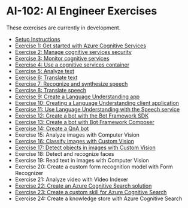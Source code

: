 # AI-102: AI Engineer Exercises

These exercises are currently in development.

- [Setup Instructions](./instructions/00-setup.md)
- [Exercise 1: Get started with Azure Cognitive Services](./instructions/01-get-started-cognitive-services.md)
- [Exercise 2: Manage cognitive services security](./instructions/02-cognitive-services-security.md)
- [Exercise 3: Monitor cognitive services](./instructions/03-monitor-cognitive-services.md)
- [Exercise 4: Use a cognitive services container](./instructions/04-use-a-container.md)
- [Exercise 5: Analyze text](./instructions/05-analyze-text.md)
- [Exercise 6: Translate text](./instructions/06-translate-text.md)
- [Exercise 7: Recognize and synthesize speech](./instructions/07-speech.md)
- [Exercise 8: Translate speech](./instructions/08-translate-speech.md)
- [Exercise 9: Create a Language Understanding app](./instructions/09-language-understanding-app.md)
- [Exercise 10: Creating a Language Understanding client application](./instructions/10-language-understanding-client.md)
- [Exercise 11: Use Language Understanding with the Speech service](./instructions/11-language-understanding-speech.md)
- [Exercise 12: Create a bot with the Bot Framework SDK](./instructions/12-bot-framework.md)
- [Exercise 13: Create a bot with Bot Framework Composer](./instructions/13-bot-composer.md)
- [Exercise 14: Create a QnA bot](./instructions/14-qna-maker.md)
- Exercise 15: Analyze images with Computer Vision
- [Exercise 16: Classify images with Custom Vision](./instructions/16-image-classification.md)
- [Exercise 17: Detect objects in images with Custom Vision](./instructions/17-object-detection.md)
- Exercise 18: Detect and recognize faces
- Exercise 19: Read text in images with Computer Vision
- Exercise 20: Create a custom form recognition model with Form Recognizer
- Exercise 21: Analyze video with Video Indexer
- [Exercise 22: Create an Azure Cognitive Search solution](./instructions/21-azure-search.md)
- [Exercise 23: Create a custom skill for Azure Cognitive Search](./instructions/22-search-skills.md)
- Exercise 24: Create a knowledge store with Azure Cognitive Search